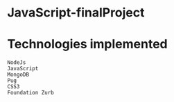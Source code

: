 # JavaScript-finalProject
# Technologies implemented
    NodeJs
    JavaScript
    MongoDB
    Pug
    CSS3
    Foundation Zurb
